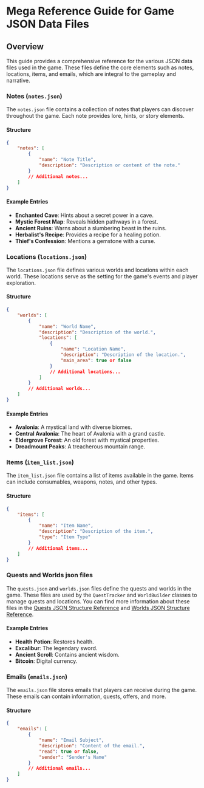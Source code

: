 # Mega Reference Guide for Game JSON Data Files

## Overview

This guide provides a comprehensive reference for the various JSON data files used in the game. These files define the core elements such as notes, locations, items, and emails, which are integral to the gameplay and narrative.

### Notes (`notes.json`)

The `notes.json` file contains a collection of notes that players can discover throughout the game. Each note provides lore, hints, or story elements.

#### Structure

```json
{
    "notes": [
        {
            "name": "Note Title",
            "description": "Description or content of the note."
        }
        // Additional notes...
    ]
}
```

#### Example Entries

- **Enchanted Cave**: Hints about a secret power in a cave.
- **Mystic Forest Map**: Reveals hidden pathways in a forest.
- **Ancient Ruins**: Warns about a slumbering beast in the ruins.
- **Herbalist's Recipe**: Provides a recipe for a healing potion.
- **Thief's Confession**: Mentions a gemstone with a curse.

### Locations (`locations.json`)

The `locations.json` file defines various worlds and locations within each world. These locations serve as the setting for the game's events and player exploration.

#### Structure

```json
{
    "worlds": [
        {
            "name": "World Name",
            "description": "Description of the world.",
            "locations": [
                {
                    "name": "Location Name",
                    "description": "Description of the location.",
                    "main_area": true or false
                }
                // Additional locations...
            ]
        }
        // Additional worlds...
    ]
}
```

#### Example Entries

- **Avalonia**: A mystical land with diverse biomes.
- **Central Avalonia**: The heart of Avalonia with a grand castle.
- **Eldergrove Forest**: An old forest with mystical properties.
- **Dreadmount Peaks**: A treacherous mountain range.

### Items (`item_list.json`)

The `item_list.json` file contains a list of items available in the game. Items can include consumables, weapons, notes, and other types.

#### Structure

```json
{
    "items": [
        {
            "name": "Item Name",
            "description": "Description of the item.",
            "type": "Item Type"
        }
        // Additional items...
    ]
}
```

### Quests and Worlds json files

The `quests.json` and `worlds.json` files define the quests and worlds in the game. These files are used by the `QuestTracker` and `WorldBuilder` classes to manage quests and locations.
You can find more information about these files in the [Quests JSON Structure Reference](Quests_References.md) and [Worlds JSON Structure Reference](Worlds_References.md).

#### Example Entries

- **Health Potion**: Restores health.
- **Excalibur**: The legendary sword.
- **Ancient Scroll**: Contains ancient wisdom.
- **Bitcoin**: Digital currency.

### Emails (`emails.json`)

The `emails.json` file stores emails that players can receive during the game. These emails can contain information, quests, offers, and more.

#### Structure

```json
{
    "emails": [
        {
            "name": "Email Subject",
            "description": "Content of the email.",
            "read": true or false,
            "sender": "Sender's Name"
        }
        // Additional emails...
    ]
}
```


